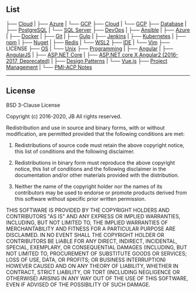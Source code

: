 
## List

├── [Cloud]()
|  ├── [Azure]()
|  └── [GCP]()
├── [Cloud]()
|  └── [GCP]()
├── [Database]()
|  ├── [PostgreSQL]()
|  └── [SQL Server]()
├── [DevOps]()
|  ├── [Ansible]()
|  ├── [Azure]()
|  ├── [Docker]()
|  ├── [Git]()
|  ├── [Gulp]()
|  ├── [Jenkins]()
|  ├── [Kubernetes]()
|  ├── [npm]()
|  ├── [Nuget]()
|  ├── [Redis]()
|  └── [WSL2]()
├── [IDE]()
|  └── [Vim]()
├── LICENSE
├── [OS]()
|  └── [Unix]()
├── [Programming]()
|  ├── [Angular]()
|  ├── [AngularJS]()
|  ├── [ASP.NET Core]()
|  ├── [ASP.NET core X Angular2 (2016-2017, Deprecated)]()
|  ├── [Design Patterns]()
|  └── [Vue.js]()
├── [Project Management]()
|  └── [PMI-ACP Notes]()




---

## License

BSD 3-Clause License

Copyright (c) 2016-2020, JB
All rights reserved.

Redistribution and use in source and binary forms, with or without
modification, are permitted provided that the following conditions are met:

1. Redistributions of source code must retain the above copyright notice, this
   list of conditions and the following disclaimer.

2. Redistributions in binary form must reproduce the above copyright notice,
   this list of conditions and the following disclaimer in the documentation
   and/or other materials provided with the distribution.

3. Neither the name of the copyright holder nor the names of its
   contributors may be used to endorse or promote products derived from
   this software without specific prior written permission.

THIS SOFTWARE IS PROVIDED BY THE COPYRIGHT HOLDERS AND CONTRIBUTORS "AS IS"
AND ANY EXPRESS OR IMPLIED WARRANTIES, INCLUDING, BUT NOT LIMITED TO, THE
IMPLIED WARRANTIES OF MERCHANTABILITY AND FITNESS FOR A PARTICULAR PURPOSE ARE
DISCLAIMED. IN NO EVENT SHALL THE COPYRIGHT HOLDER OR CONTRIBUTORS BE LIABLE
FOR ANY DIRECT, INDIRECT, INCIDENTAL, SPECIAL, EXEMPLARY, OR CONSEQUENTIAL
DAMAGES (INCLUDING, BUT NOT LIMITED TO, PROCUREMENT OF SUBSTITUTE GOODS OR
SERVICES; LOSS OF USE, DATA, OR PROFITS; OR BUSINESS INTERRUPTION) HOWEVER
CAUSED AND ON ANY THEORY OF LIABILITY, WHETHER IN CONTRACT, STRICT LIABILITY,
OR TORT (INCLUDING NEGLIGENCE OR OTHERWISE) ARISING IN ANY WAY OUT OF THE USE
OF THIS SOFTWARE, EVEN IF ADVISED OF THE POSSIBILITY OF SUCH DAMAGE.

